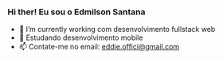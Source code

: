 ### Hi ther! Eu sou o Edmilson Santana

- 🔭 I’m currently working com desenvolvimento fullstack web
- 🌱  Estudando desenvolvimento mobile
- 📫 Contate-me no email: eddie.offici@gmail.com

